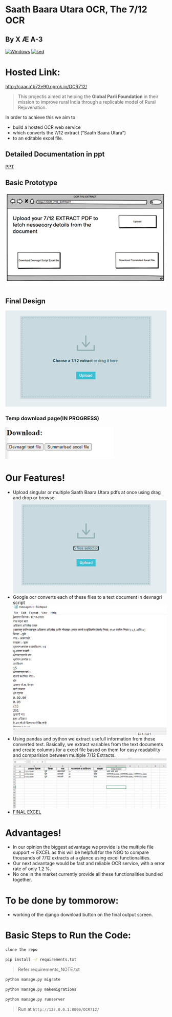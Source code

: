 # Saath Baara Utara OCR, The 7/12 OCR

## By X Æ A-3

[![Windows](https://img.shields.io/badge/platform-windows--64-brightgreen)]() [![sed](https://img.shields.io/badge/Interactive%20-Django_Website-green)]()


# Hosted Link:
http://caaca1b72e90.ngrok.io/OCR712/

>This projectis aimed at helping the **Global Parli Foundation** in their mission to improve rural India through a replicable model of Rural Rejuvenation.

In order to achieve this we aim to
  - build a hosted OCR web service
  - which converts the 7/12 extract (“Saath Baara Utara”) 
  - to an editable excel file.

## Detailed Documentation in ppt
[PPT](DOCS/401_Jay_Jhaveri_abstract.pptx)

## Basic Prototype
![](DOCS/Prototype.png)

## Final Design
![](DOCS/homePage.png)

### Temp download page(IN PROGRESS)
![](DOCS/TempDownloadButtons.png)

# Our Features!

  - Upload singular or multiple Saath Baara Utara pdfs at once using drag and drop or browse.
   ![](DOCS/selected.png)
  - Google ocr converts each of these files to a text document in devnagri script
   ![](DOCS/RawOCRextract.png)
  - Using pandas and python we extract usefull information from these converted text. Basically, we extract variables from the text documents and create columns for a excel file based on them for easy readability and comparision between multiple 7/12 Extracts.
   ![](DOCS/FinalExcelOutput.png)
  - [FINAL EXCEL](output.xlsx)
 
# Advantages!
 - In our opinion the biggest advantage we provide is the multiple file support => EXCEL as this will be helpfull for the NGO to compare thousands of 7/12 extracts at a glance using excel functionalities. 
 - Our next advantage would be fast and reliable OCR service, with a error rate of only 1.2 %.
 - No one in the market currently provide all these functionalities bundled together.


# To be done by tommorow: 
 - working of the django download button on the final output screen.


# Basic Steps to Run the Code:


```bash
clone the repo
```

```bash
pip install -r requirements.txt
```
> Refer requirements_NOTE.txt


```bash
python manage.py migrate
```

```bash
python manage.py makemigrations
```

```bash
python manage.py runserver
```

> Run at `http://127.0.0.1:8000/OCR712/`
